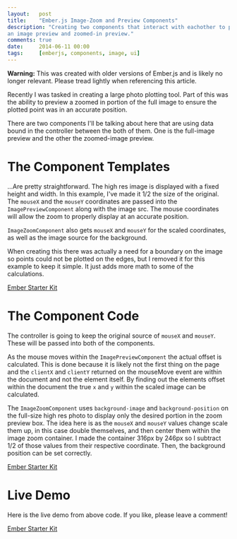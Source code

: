 ```yaml
---
layout:   post
title:    "Ember.js Image-Zoom and Preview Components"
description: "Creating two components that interact with eachother to provide
an image preview and zoomed-in preview."
comments: true
date:     2014-06-11 00:00
tags:     [emberjs, components, image, ui]
---
```


<div class='warning'>
<strong>Warning:</strong> This was created with older versions of Ember.js and is likely no longer relevant. Please tread lightly when referencing this article.
</div>

Recently I was tasked in creating a large photo plotting tool. Part of this was the ability to preview a zoomed in portion of the full image to ensure the plotted point was in an accurate position.

There are two components I'll be talking about here that are using data bound in the controller between the both of them. One is the full-image preview and the other the zoomed-image preview.

# The Component Templates

...Are pretty straightforward. The high res image is displayed with a fixed height and width. In this example, I've made it 1/2 the size of the original. The `mouseX` and the `mouseY` coordinates are passed into the `ImagePreviewComponent` along with the image src. The mouse coordinates will allow the zoom to properly display at an accurate position.

`ImageZoomComponent` also gets `mouseX` and `mouseY` for the scaled coordinates, as well as the image source for the background.

When creating this there was actually a need for a boundary on the image so points could not be plotted on the edges, but I removed it for this example to keep it simple. It just adds more math to some of the calculations.


<a class="jsbin-embed" href="https://emberjs.jsbin.com/puhul/16/embed?html">Ember Starter Kit</a><script src="https://static.jsbin.com/js/embed.js"></script>


# The Component Code

The controller is going to keep the original source of `mouseX` and `mouseY`. These will be passed into both of the components.

As the mouse moves within the `ImagePreviewComponent` the actual offset is calculated. This is done because it is likely not the first thing on the page and the `clientX` and `clientY` returned on the mouseMove event are within the document and not the element itself. By finding out the elements offset within the document the true `x` and `y` within the scaled image can be calculated.

The `ImageZoomComponent` uses `background-image` and `background-position` on the full-size high res photo to display only the desired portion in the zoom preview box. The idea here is as the `mouseX` and `mouseY` values change scale them up, in this case double themselves, and then center them within the image zoom container. I made the container 316px by 246px so I subtract 1/2 of those values from their respective coordinate. Then, the background position can be set correctly.


<a class="jsbin-embed" href="https://emberjs.jsbin.com/puhul/16/embed?js">Ember Starter Kit</a><script src="https://static.jsbin.com/js/embed.js"></script>


# Live Demo

Here is the live demo from above code. If you like, please leave a comment!


<a class="jsbin-embed" href="https://emberjs.jsbin.com/puhul/16/embed?output">Ember Starter Kit</a><script src="https://static.jsbin.com/js/embed.js"></script>


